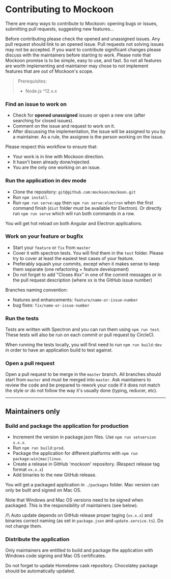 # Contributing to Mockoon

There are many ways to contribute to Mockoon: opening bugs or issues, submitting pull requests, suggesting new features...

Before contributing please check the opened and unassigned issues. Any pull request should link to an opened issue. Pull requests not solving issues may not be accepted.
If you want to contribute significant changes please discuss with the maintainers before starting to work.
Please note that Mockoon promise is to be simple, easy to use, and fast. So not all features are worth implementing and maintainer may chose to not implement features that are out of Mockoon's scope.

> Prerequisites:
> - Node.js ^12.x.x

### Find an issue to work on

- Check for **opened unassigned** issues or open a new one (after searching for closed issues). 
- Comment on the issue and request to work on it.
- After discussing the implementation, the issue will be assigned to you by a maintainer. As a rule, the assignee is the person working on the issue.

Please respect this workflow to ensure that: 
- Your work is in line with Mockoon direction.
- It hasn't been already done/rejected.
- You are the only one working on an issue.

### Run the application in dev mode

- Clone the repository: `git@github.com:mockoon/mockoon.git`
- Run `npm install`.
- Run `npm run serve:app` then `npm run serve:electron` when the first command finish (`dist` folder must be available for Electron). Or directly run `npm run serve` which will run both commands in a row.

You will get hot reload on both Angular and Electron applications.

### Work on your feature or bugfix

- Start your `feature` or `fix` from `master`
- Cover it with spectron tests. You will find them in the `test` folder. Please try to cover at least the easiest test cases of your feature. 
- Preferably squash your commits, except when it makes sense to keep them separate (one refactoring + feature development)
- Do not forget to add "Closes #xx" in one of the commit messages or in the pull request description (where xx is the GitHub issue number)

Branches naming convention:
- features and enhancements: `feature/name-or-issue-number`
- bug fixes: `fix/name-or-issue-number`

### Run the tests

Tests are written with Spectron and you can run them using `npm run test`. These tests will also be run on each commit or pull request by CircleCI.

When running the tests locally, you will first need to run `npm run build:dev` in order to have an application build to test against.

### Open a pull request

Open a pull request to be merge in the `master` branch. All branches should start from `master` and must be merged into `master`. 
Ask maintainers to review the code and be prepared to rework your code if it does not match the style or do not follow the way it's usually done (typing, reducer, etc). 

---

## Maintainers only

### Build and package the application for production

- Increment the version in package.json files. Use `npm run setversion x.x.x`.
- Run `npm run build:prod`.
- Package the application for different platforms with `npm run package:win|mac|linux`.
- Create a release in GitHub 'mockoon' repository. (Respect release tag format `vx.x.x`)
- Add binaries to the new GitHub release.

You will get a packaged application in `./packages` folder.
Mac version can only be built and signed on Mac OS.

Note that Windows and Mac OS versions need to be signed when packaged. This is the responsibility of maintainers (see below).

/!\ Auto update depends on GitHub release proper taging (`vx.x.x`) and binaries correct naming (as set in `package.json` and `update.service.ts`). Do not change them.

### Distribute the application

Only maintainers are entitled to build and package the application with Windows code signing and Mac OS certificates.

Do not forget to update Homebrew cask repository.
Chocolatey package should be automatically updated.
